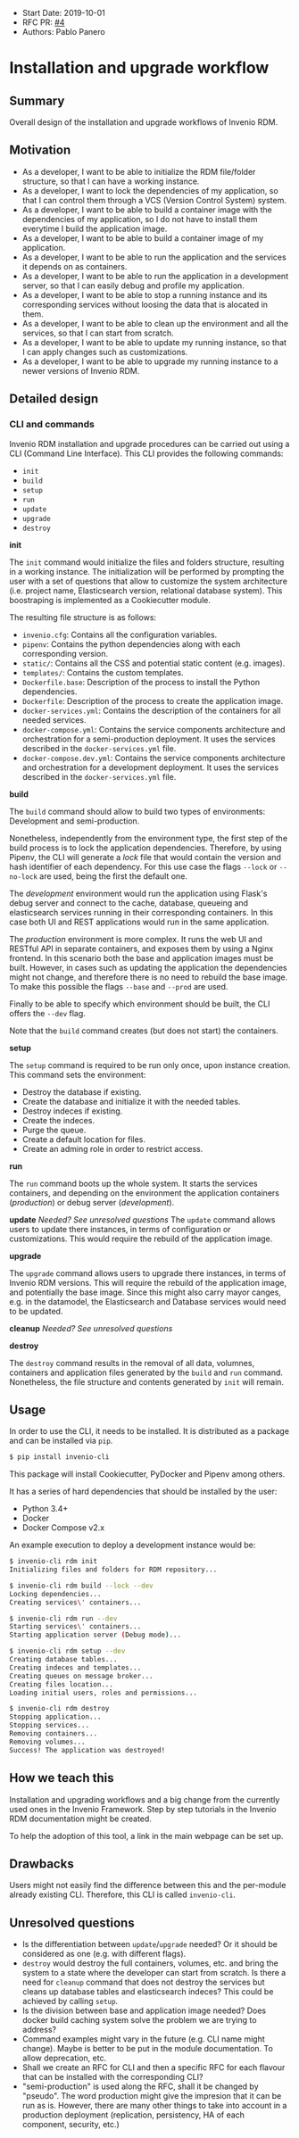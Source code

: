 - Start Date: 2019-10-01
- RFC PR: [#4](https://github.com/inveniosoftware/rfcs/pull/4)
- Authors: Pablo Panero

# Installation and upgrade workflow

## Summary

Overall design of the installation and upgrade workflows of Invenio RDM.

## Motivation

- As a developer, I want to be able to initialize the RDM file/folder structure, so that I can have a working instance.
- As a developer, I want to lock the dependencies of my application, so that I can control them through a VCS (Version Control System) system.
- As a developer, I want to be able to build a container image with the dependencies of my application, so I do not have to install them everytime I build the application image.
- As a developer, I want to be able to build a container image of my application.
- As a developer, I want to be able to run the application and the services it depends on as containers.
- As a developer, I want to be able to run the application in a development server, so that I can easily debug and profile my application.
- As a developer, I want to be able to stop a running instance and its corresponding services without loosing the data that is alocated in them.
- As a developer, I want to be able to clean up the environment and all the services, so that I can start from scratch.
- As a developer, I want to be able to update my running instance, so that I can apply changes such as customizations.
- As a developer, I want to be able to upgrade my running instance to a newer versions of Invenio RDM.

## Detailed design

### CLI and commands
Invenio RDM installation and upgrade procedures can be carried out using a CLI (Command Line Interface). This CLI provides the following commands:

- `init`
- `build`
- `setup`
- `run`
- `update`
- `upgrade`
- `destroy`

**init**

The `init` command would initialize the files and folders structure, resulting in a working instance. The initialization will be performed by prompting the user with a set of questions that allow to customize the system architecture (i.e. project name, Elasticsearch version, relational database system). This boostraping is implemented as a Cookiecutter module.

The resulting file structure is as follows:

- `invenio.cfg`: Contains all the configuration variables.
- `pipenv`: Contains the python dependencies along with each corresponding version.
- `static/`: Contains all the CSS and potential static content (e.g. images).
- `templates/`: Contains the custom templates.
- `Dockerfile.base`: Description of the process to install the Python dependencies.
- `Dockerfile`: Description of the process to create the application image.
- `docker-services.yml`: Contains the description of the containers for all needed services.
- `docker-compose.yml`: Contains the service components architecture and orchestration for a semi-production deployment. It uses the services described in the `docker-services.yml` file.
- `docker-compose.dev.yml`: Contains the service components architecture and orchestration for a development deployment. It uses the services described in the `docker-services.yml` file.

**build**

The `build` command should allow to build two types of environments: Development and semi-production.

Nonetheless, independently from the environment type, the first step of the build process is to lock the application dependencies. Therefore, by using Pipenv, the CLI will generate a *lock* file that would contain the version and hash identifier of each dependency. For this use case the flags ``--lock`` or ``--no-lock`` are used, being the first the default one.

The *development* environment would run the application using Flask's debug server and connect to the cache, database, queueing and elasticsearch services running in their corresponding containers. In this case both UI and REST applications would run in the same application.

The *production* environment is more complex. It runs the web UI and RESTful API in separate containers, and exposes them by using a Nginx frontend. In this scenario both the base and application images must be built. However, in cases such as updating the application the dependencies might not change, and therefore there is no need to rebuild the base image. To make this possible the flags `--base` and `--prod` are used.

Finally to be able to specify which environment should be built, the CLI offers the `--dev` flag.

Note that the `build` command creates (but does not start) the containers.

**setup**

The `setup` command is required to be run only once, upon instance creation. This command sets the environment:

- Destroy the database if existing.
- Create the database and initialize it with the needed tables.
- Destroy indeces if existing.
- Create the indeces.
- Purge the queue.
- Create a default location for files.
- Create an adming role in order to restrict access.

**run**

The `run` command boots up the whole system. It starts the services containers, and depending on the environment the application containers (*production*) or debug server (*development*).

**update**
*Needed? See unresolved questions*
The `update` command allows users to update there instances, in terms of configuration or customizations. This would require the rebuild of the application image.

**upgrade**

The `upgrade` command allows users to upgrade there instances, in terms of Invenio RDM versions. This will require the rebuild of the application image, and potentially the base image. Since this might also carry mayor canges, e.g. in the datamodel, the Elasticsearch and Database services would need to be updated.

**cleanup**
*Needed? See unresolved questions*

**destroy**

The `destroy` command results in the removal of all data, volumnes, containers and application files generated by the `build` and `run` command. Nonetheless, the file structure and contents generated by `init` will remain.

## Usage

In order to use the CLI, it needs to be installed. It is distributed as a package and can be installed via `pip`.

``` bash
$ pip install invenio-cli
```

This package will install Cookiecutter, PyDocker and Pipenv among others.

It has a series of hard dependencies that should be installed by the user:

- Python 3.4+
- Docker
- Docker Compose v2.x

An example execution to deploy a development instance would be:

``` bash
$ invenio-cli rdm init
Initializing files and folders for RDM repository...

$ invenio-cli rdm build --lock --dev
Locking dependencies...
Creating services\' containers...

$ invenio-cli rdm run --dev
Starting services\' containers...
Starting application server (Debug mode)...

$ invenio-cli rdm setup --dev
Creating database tables...
Creating indeces and templates...
Creating queues on message broker...
Creating files location...
Loading initial users, roles and permissions...

$ invenio-cli rdm destroy
Stopping application...
Stopping services...
Removing containers...
Removing volumes...
Success! The application was destroyed!
```

## How we teach this

Installation and upgrading workflows and a big change from the currently used ones in the Invenio Framework. Step by step tutorials in the Invenio RDM documentation might be created.

To help the adoption of this tool, a link in the main webpage can be set up.

## Drawbacks

Users might not easily find the difference between this and the per-module already existing CLI. Therefore, this CLI is called `invenio-cli`.

## Unresolved questions

- Is the differentiation between `update`/`upgrade` needed? Or it should be considered as one (e.g. with different flags).
- `destroy` would destroy the full containers, volumes, etc. and bring the system to a state where the developer can start from scratch. Is there a need for `cleanup` command that does not destroy the services but cleans up database tables and elasticsearch indeces? This could be achieved by calling `setup`.
- Is the division between base and application image needed? Does docker build caching system solve the problem we are trying to address?
- Command examples might vary in the future (e.g. CLI name might change). Maybe is better to be put in the module documentation. To allow deprecation, etc.
- Shall we create an RFC for CLI and then a specific RFC for each flavour that can be installed with the corresponding CLI?
- "semi-production" is used along the RFC, shall it be changed by "pseudo". The word production might give the impresion that it can be run as is. However, there are many other things to take into account in a production deployment (replication, persistency, HA of each component, security, etc.)
